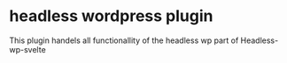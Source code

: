 # headless wordpress plugin
This plugin handels all functionallity of the headless wp part of Headless-wp-svelte
